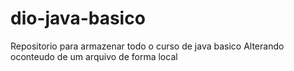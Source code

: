 # dio-java-basico
Repositorio para armazenar todo o curso de java basico
Alterando oconteudo de um arquivo de forma local
